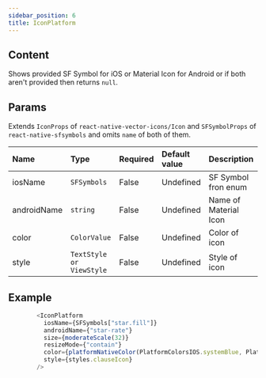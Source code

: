 ```yaml
---
sidebar_position: 6
title: IconPlatform
---
```

## Content

Shows provided SF Symbol for iOS or Material Icon for Android or if both aren't provided then returns `null`.

## Params
Extends `IconProps` of `react-native-vector-icons/Icon` and `SFSymbolProps` of `react-native-sfsymbols` and omits `name` of both of them.

| Name            | Type           | Required       | Default value  | Description
|:----------------|:---------------|:---------------|:---------------|:---------------------------    
| iosName           | `SFSymbols`         | False           | Undefined              | SF Symbol fron enum
| androidName        | `string`         | False          | Undefined             | Name of Material Icon
| color        | `ColorValue`         | False          | Undefined       | Color of icon
| style        | `TextStyle or ViewStyle`         | False          | Undefined       | Style of icon

## Example

```typescript jsx
        <IconPlatform
          iosName={SFSymbols["star.fill"]}
          androidName={"star-rate"}
          size={moderateScale(32)}
          resizeMode={"contain"}
          color={platformNativeColor(PlatformColorsIOS.systemBlue, PlatformColorsAndroid.primary)}
          style={styles.clauseIcon}
        />
```
